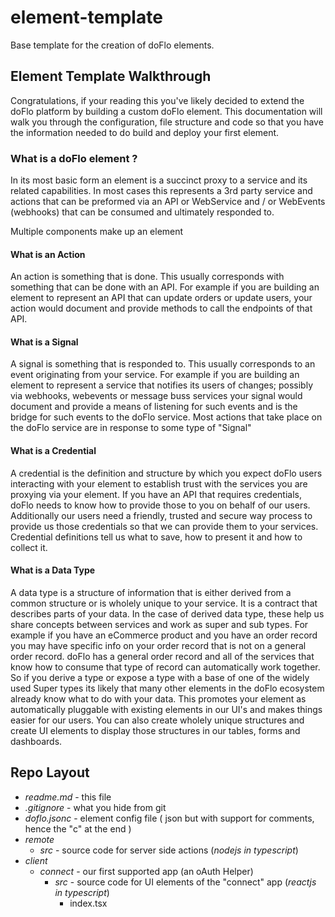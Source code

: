 # element-template

Base template for the creation of doFlo elements. 

## Element Template Walkthrough

Congratulations, if your reading this you've likely decided to extend the doFlo platform by building a custom doFlo element. This documentation will walk you through the configuration, file structure and code so that you have the information needed to do build and deploy your first element.

### What is a doFlo element ?

In its most basic form an element is a succinct proxy to a service and its related capabilities. In most cases this represents a 3rd party service and actions that can be preformed via an API or WebService and / or WebEvents (webhooks) that can be consumed and ultimately responded to.

Multiple components make up an element 

#### What is an Action

An action is something that is done. This usually corresponds with something that can be done with an API. For example if you are building an element to represent an API that can update orders or update users, your action would document and provide methods to call the endpoints of that API.

#### What is a Signal

A signal is something that is responded to. This usually corresponds to an event originating from your service. For example if you are building an element to represent a service that notifies its users of changes; possibly via webhooks, webevents or message buss services your signal would document and provide a means of listening for such events and is the bridge for such events to the doFlo service. Most actions that take place on the doFlo service are in response to some type of "Signal"

#### What is a Credential

A credential is the definition and structure by which you expect doFlo users interacting with your element to establish trust with the services you are proxying via your element. If you have an API that requires credentials, doFlo needs to know how to provide those to you on behalf of our users. Additionally our users need a friendly, trusted and secure way process to provide us those credentials so that we can provide them to your services. Credential definitions tell us what to save, how to present it and how to collect it.

#### What is a Data Type

A data type is a structure of information that is either derived from a common structure or is wholely unique to your service. It is a contract that describes parts of your data. In the case of derived data type, these help us share concepts between services and work as super and sub types. For example if you have an eCommerce product and you have an order record you may have specific info on your order record that is not on a general order record. doFlo has a general order record and all of the services that know how to consume that type of record can automatically work together. So if you derive a type or expose a type with a base of one of the widely used Super types its likely that many other elements in the doFlo ecosystem already know what to do with your data. This promotes your element as automatically pluggable with existing elements in our UI's and makes things easier for our users. You can also create wholely unique structures and create UI elements to display those structures in our tables, forms and dashboards. 

## Repo Layout

* *readme.md* - this file 
* *.gitignore* - what you hide from git
* *doflo.jsonc* - element config file ( json but with support for comments, hence the "c" at the end )
* *remote*
  * *src* - source code for server side actions (*nodejs in typescript*)
* *client*
  * *connect* - our first supported app (an oAuth Helper)
    * *src* - source code for UI elements of the "connect" app (*reactjs in typescript*)
      * index.tsx 

